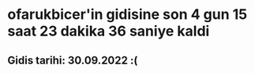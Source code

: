 # ofarukbicer'in gidisine son 4 gun 15 saat 23 dakika 36 saniye kaldi

## Gidis tarihi: 30.09.2022 :(